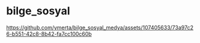 # bilge_sosyal



https://github.com/ymerta/bilge_sosyal_medya/assets/107405633/73a97c26-b551-42c8-8b42-fa7cc100c60b

